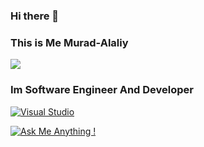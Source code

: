 ### Hi there 👋
### This is Me Murad-Alaliy 

![](https://komarev.com/ghpvc/?username=muradalaliy&color=green)

### Im Software Engineer And Developer

[![Visual Studio](https://badgen.net/badge/icon/visualstudio?icon=visualstudio&label)](https://visualstudio.microsoft.com)

[![Ask Me Anything !](https://img.shields.io/badge/Ask%20me-anything-1abc9c.svg)](https://GitHub.com/Naereen/ama)

<!--
**muradalaliy/muradalaliy** is a ✨ _special_ ✨ repository because its `README.md` (this file) appears on your GitHub profile.

Here are some ideas to get you started:

- 🔭 I’m currently working on ...
- 🌱 I’m currently learning ...
- 👯 I’m looking to collaborate on ...
- 🤔 I’m looking for help with ...
- 💬 Ask me about ...
- 📫 How to reach me: ...
- 😄 Pronouns: ...
- ⚡ Fun fact: ...
-->
